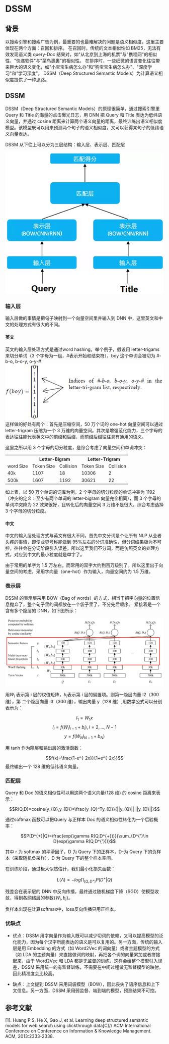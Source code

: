 # DSSM

## 背景

以搜索引擎和搜索广告为例，最重要的也最难解决的问题是语义相似度，这里主要体现在两个方面：召回和排序。
在召回时，传统的文本相似性如 BM25，无法有效发现语义类 query-Doc 结果对，如"从北京到上海的机票"与"携程网"的相似性、"快递软件"与"菜鸟裹裹"的相似性。
在排序时，一些细微的语言变化往往带来巨大的语义变化，如"小宝宝生病怎么办"和"狗宝宝生病怎么办"、"深度学习"和"学习深度"。
DSSM（Deep Structured Semantic Models）为计算语义相似度提供了一种思路。

## DSSM
DSSM（Deep Structured Semantic Models）的原理很简单，通过搜索引擎里 Query 和 Title 的海量的点击曝光日志，用 DNN 把 Query 和 Title 表达为低纬语义向量，并通过 cosine 距离来计算两个语义向量的距离，最终训练出语义相似度模型。该模型既可以用来预测两个句子的语义相似度，又可以获得某句子的低纬语义向量表达。

DSSM 从下往上可以分为三层结构：输入层、表示层、匹配层

![dssm](https://raw.githubusercontent.com/w5688414/paddleImage/main/dssm_img/dssm.png)

### 输入层
输入层做的事情是把句子映射到一个向量空间里并输入到 DNN 中，这里英文和中文的处理方式有很大的不同。

#### 英文

英文的输入层处理方式是通过word hashing。举个例子，假设用 letter-trigams 来切分单词（3 个字母为一组，#表示开始和结束符），boy 这个单词会被切为 #-b-o, b-o-y, o-y-#
	![word hashing](https://raw.githubusercontent.com/w5688414/paddleImage/main/dssm_img/word_hashing.png)
这样做的好处有两个：首先是压缩空间，50 万个词的 one-hot 向量空间可以通过 letter-trigram 压缩为一个 3 万维的向量空间。其次是增强范化能力，三个字母的表达往往能代表英文中的前缀和后缀，而前缀后缀往往具有通用的语义。

这里之所以用 3 个字母的切分粒度，是综合考虑了向量空间和单词冲突：



<table>
	<tr>
	    <th></th>
	    <th colspan="2">Letter-Bigram</th>
	    <th colspan="2">Letter-Trigram</th>  
	</tr >
	<tr >
	    <td>word Size</td>
	    <td>Token Size</td>
	     <td>Collision</td>
	      <td>Token Size</td>
	      <td> Collision </td>
	</tr>
	<tr>
	    <td>40k</td>
	    <td >1107</td>
	    <td >18</td>
	    <td >10306</td>
	    <td >2</td>
	</tr>
	<tr>
	    <td>500k</td>
	    <td >1607</td>
	    <td >1192</td>
	    <td >30621</td>
	    <td >22</td>
	</tr>
</table>

如上表，以 50 万个单词的词库为例，2 个字母的切分粒度的单词冲突为 1192（冲突的定义：至少有两个单词的 letter-bigram 向量完全相同），而 3 个字母的单词冲突降为 22 效果很好，且转化后的向量空间 3 万维不是很大，综合考虑选择 3 个字母的切分粒度。

#### 中文

中文的输入层处理方式与英文有很大不同，首先中文分词是个让所有 NLP 从业者头疼的事情，即便业界号称能做到 95%左右的分词准确性，但分词结果极为不可控，往往会在分词阶段引入误差。所以这里我们不分词，而是仿照英文的处理方式，对应到中文的最小粒度就是单字了。

由于常用的单字为 1.5 万左右，而常用的双字大约到百万级别了，所以这里出于向量空间的考虑，采用字向量（one-hot）作为输入，向量空间约为 1.5 万维。

### 表示层
DSSM 的表示层采用 BOW（Bag of words）的方式，相当于把字向量的位置信息抛弃了，整个句子里的词都放在一个袋子里了，不分先后顺序。
紧接着是一个含有多个隐层的 DNN，如下图所示：

![representation](https://raw.githubusercontent.com/w5688414/paddleImage/main/dssm_img/representaion_layer.png)

用$W_{i}$ 表示第 i 层的权值矩阵，$b_{i}$表示第 i 层的偏置项。则第一隐层向量 l2（300 维），第 二个隐层向量 l3（300 维），输出向量 y（128 维）,用数学公式可以分别表示为：

$$l_{1}=W_{1}x$$
$$l_{i}=f(W_{i}l_{i-1}+b_{i}) ,i=2,...,N-1$$
$$y=f(W_{N}l_{N-1}+b_{N})$$

用 tanh 作为隐层和输出层的激活函数：

$$f(x)=\frac{1-e^{-2x}}{1+e^{-2x}}$$
最终输出一个 128 维的低纬语义向量。

### 匹配层
Query 和 Doc 的语义相似性可以用这两个语义向量(128 维) 的 cosine 距离来表示：

$$R(Q,D)=cosine(y_{Q},y_{D})=\frac{y_{Q}^Ty_{D}}{||y_{Q}|| ||y_{D}||}$$

通过softmax 函数可以把Query 与正样本 Doc 的语义相似性转化为一个后验概率：

$$P(D^{+}|Q)=\frac{exp(\gamma R(Q,D^{+}))}{\sum_{D^{'}\in D}exp(\gamma R(Q,D^{'}))}$$

其中 r 为 softmax 的平滑因子，D 为 Query 下的正样本，D-为 Query 下的负样本（采取随机负采样），D 为 Query 下的整个样本空间。

在训练阶段，通过极大似然估计，我们最小化损失函数：

$$L(\Lambda)=-log \prod_{(Q,D^{+})}P(D^{+}|Q)$$

残差会在表示层的 DNN 中反向传播，最终通过随机梯度下降（SGD）使模型收敛，得到各网络层的参数$\{W_{i},b_{i}\}$。

负样本出现在计算softmax中，loss反向传播只用正样本。

### 优缺点
+ 优点：DSSM 用字向量作为输入既可以减少切词的依赖，又可以提高模型的泛化能力，因为每个汉字所能表达的语义是可以复用的。另一方面，传统的输入层是用 Embedding 的方式（如 Word2Vec 的词向量）或者主题模型的方式（如 LDA 的主题向量）来直接做词的映射，再把各个词的向量累加或者拼接起来，由于 Word2Vec 和 LDA 都是无监督的训练，这样会给整个模型引入误差，DSSM 采用统一的有监督训练，不需要在中间过程做无监督模型的映射，因此精准度会比较高。

+ 缺点：上文提到 DSSM 采用词袋模型（BOW），因此丧失了语序信息和上下文信息。另一方面，DSSM 采用弱监督、端到端的模型，预测结果不可控。

## 参考文献

[1]. Huang P S, He X, Gao J, et al. Learning deep structured semantic models for web search using clickthrough data[C]// ACM International Conference on Conference on Information & Knowledge Management. ACM, 2013:2333-2338.




